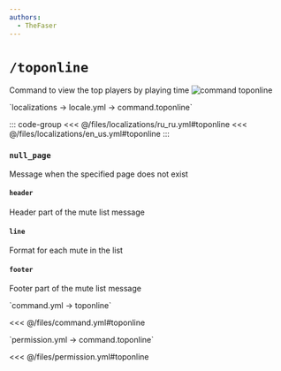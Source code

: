 ```yaml
---
authors:
  - TheFaser
---
```


# `/toponline`

Command to view the top players by playing time
![command toponline](/commandtoponline.png)

[//]: # (localization)
<!--@include: @/parts/words.md#localization--> 
<!--@include: @/parts/words.md#path--> `localizations → locale.yml → command.toponline`

<!--@include: @/parts/words.md#default--> 

::: code-group
<<< @/files/localizations/ru_ru.yml#toponline
<<< @/files/localizations/en_us.yml#toponline
:::

### `null_page`

Message when the specified page does not exist

#### `header`

Header part of the mute list message

#### `line`

Format for each mute in the list

#### `footer`

Footer part of the mute list message

[//]: # (command.yml)
<!--@include: @/parts/words.md#setting-->
<!--@include: @/parts/words.md#path--> `command.yml → toponline`

<!--@include: @/parts/words.md#default-->
<<< @/files/command.yml#toponline

<!--@include: @/parts/enable.md-->
<!--@include: @/parts/perPage.md-->
<!--@include: @/parts/aliases.md-->
<!--@include: @/parts/cooldown.md-->
<!--@include: @/parts/sound.md-->

[//]: # (permission.yml)
<!--@include: @/parts/words.md#permission-->
<!--@include: @/parts/words.md#path--> `permission.yml → command.toponline`

<!--@include: @/parts/words.md#default-->
<<< @/files/permission.yml#toponline

<!--@include: @/parts/permission/permissionTier3.md-->
<!--@include: @/parts/permission/cooldown.md-->
<!--@include: @/parts/permission/sound.md-->


